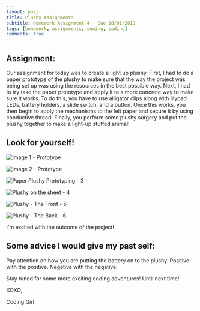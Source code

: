 ```yaml
---
layout: post
title: Plushy Assignment!  
subtitle: Homework Assignment 4 - Due 10/01/2019
tags: [homework, assignments, sewing, coding]
comments: true
---
```


## Assignment: 
Our assignment for today was to create a light up plushy. First, I had to do a paper prototype of the plushy to make sure that the way the project was being set up was using the resources in the best possible way. Next, I had to try take the paper prototype and apply it to a more concrete way to make sure it works. To do this, you have to use alligator clips along with lilypad LEDs, battery holders, a slide switch, and a button. Once this works, you then begin to apply the mechanisms to the felt paper and secure it by using conductive thread. Finally, you perform some plushy surgery and put the plushy together to make a light-up stuffed animal!

## Look for yourself!

![Image 1 - Prototype](https://nicollemac17.github.io/img/IMG-2415.JPG)

![Image 2 - Prototype](https://nicollemac17.github.io/img/IMG-2416.JPG)

![Paper Plushy Prototyping - 3](https://nicollemac17.github.io/img/IMG-2417.JPG)

![Plushy on the sheet - 4](https://nicollemac17.github.io/img/IMG-2418.JPG)

![Plushy - The Front - 5](https://nicollemac17.github.io/img/IMG-2422.JPG)

![Plushy - The Back - 6](https://nicollemac17.github.io/img/IMG-2422.JPG)

I'm excited with the outcome of the project! 

## Some advice I would give my past self:
Pay attention on how you are putting the battery on to the plushy. Positive with the positive. Negative with the negative.

Stay tuned for some more exciting coding adventures! Until next time! 

XOXO, 

Coding Girl


